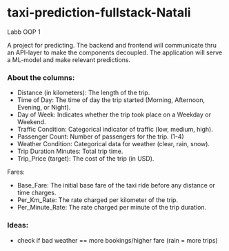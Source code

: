 # taxi-prediction-fullstack-Natali
Labb OOP 1

A project for predicting. The backend and frontend will communicate thru an API-layer to make the components decoupled. The application will serve a ML-model and make relevant predictions. 


### About the columns: 

- Distance (in kilometers): The length of the trip.
- Time of Day: The time of day the trip started (Morning, Afternoon, Evening, or Night).
- Day of Week: Indicates whether the trip took place on a Weekday or Weekend.
- Traffic Condition: Categorical indicator of traffic (low, medium, high).
- Passenger Count: Number of passengers for the trip. (1-4)
- Weather Condition: Categorical data for weather (clear, rain, snow).
- Trip Duration Minutes: Total trip time.
- Trip_Price (target): The cost of the trip (in USD).

Fares: 
- Base_Fare: The initial base fare of the taxi ride before any distance or time charges.
- Per_Km_Rate: The rate charged per kilometer of the trip.
- Per_Minute_Rate: The rate charged per minute of the trip duration.


### Ideas: 
- check if bad weather == more bookings/higher fare (rain = more trips)

